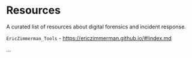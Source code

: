 # Resources

A curated list of resources about digital forensics and incident response.

`EricZimmerman_Tools` - https://ericzimmerman.github.io/#!index.md 

...


